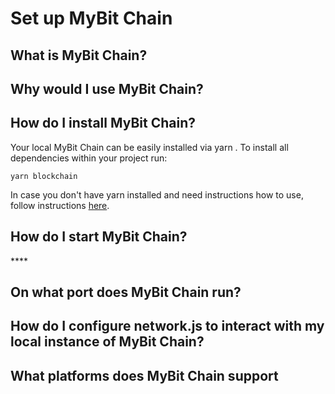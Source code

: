 # Set up MyBit Chain

## What is MyBit Chain?



## Why would I use MyBit Chain?

## How do I install MyBit Chain?

Your local MyBit Chain can be easily installed via yarn . To install all dependencies within your project run:  

```text
yarn blockchain
```

In case you don't have yarn installed and need instructions how to use, follow instructions [here](https://www.npmjs.com/package/yarn). 

## **How do I start MyBit Chain?**

\*\*\*\*

## **On what port does MyBit Chain run?**

## **How do I configure network.js to interact with my local instance of MyBit Chain?**

## **What platforms does MyBit Chain support**






